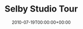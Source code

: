 ---
title: Selby Studio Tour
date: 2010-07-19T00:00:00+00:00
draft: false
language: en
publisher: The Selby
type: article

description: The Selby records a photo journal of the Tom Sachs Studio in July 2010.

sources:
- https://theselby.com/galleries/tom-sachs/
- https://web.archive.org/web/20201019035022/https://theselby.com/galleries/tom-sachs/

images:
- https://erl.one/archive/2010-07-19-selby-studio-tour.jpg

people:
- Tom Sachs

---